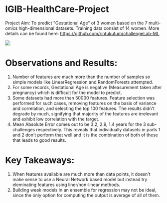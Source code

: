 # IGIB-HealthCare-Project

Project Aim: To predict "Gestational Age" of 3 women based on the 7 multi-omics high-dimensional datasets. Training data consist of 14 women.
More details can be found here: https://github.com/rintukutum/challengeLab-ML
      
<img src= "https://raw.githubusercontent.com/rintukutum/challengeLab-ML/master/figures/figure-01.png">

# Observations and Results:
1. Number of features are much more than the number of samples so simple models like LinearRegression and RandomForests attempted.
2. For some records, Gestational Age is negative (Measurement taken after pregnancy) which is difficult for the model to predict.
3. Some datasets had more than 50000 features. Feature selection was performed for such cases, removing features on the basis of variance and correlation, and selecting the top 100 features. The results didn't degrade by much, signifying that majority of the features are irrelevant and exhibit low correlation with the target.
4. Mean Absolute Error comes out to be 3.2, 2.9, 1.4 years for the 3 sub-challenges respectively. This reveals that individually datasets in parts 1 and 2 don't perform that well and it is the combination of both of these that leads to good results.

# Key Takeaways:
1. When features available are much more than data points, it doesn't make sense to use a Neural Network based model but instead try eleminating features using liner/non-linear methods.
2. Building weak models in an ensemble for regression may not be ideal, since the only option for computing the output is average of all of them.

